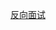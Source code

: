<!--
 * @Github       : https://github.com/superzhc/BigData-A-Question
 * @Author       : SUPERZHC
 * @CreateDate   : 2020-12-09 14:41:56
 * @LastEditTime : 2020-12-09 14:42:55
 * @Copyright 2020 SUPERZHC
-->
[反向面试](https://github.com/yifeikong/reverse-interview-zh/blob/master/README.md ':include')